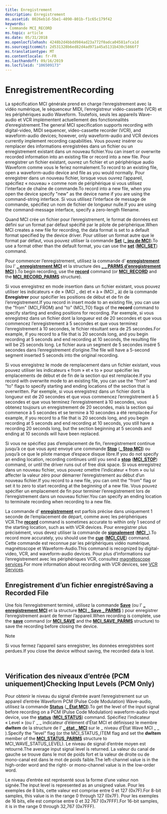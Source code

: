 ```yaml
---
title: Enregistrement
description: Enregistrement
ms.assetid: 0026eb1d-5be1-4090-801b-f1c65c179f42
keywords:
- Commande MCI_RECORD
ms.topic: article
ms.date: 05/31/2018
ms.openlocfilehash: 4248b2d4bbdd984ad23a772f0adca04581afca1d
ms.sourcegitcommit: 2d531328b6ed82d4ad971a45a5131b430c5866f7
ms.translationtype: MT
ms.contentlocale: fr-FR
ms.lasthandoff: 09/16/2019
ms.locfileid: "106509173"
---
```

# <a name="recording"></a><span data-ttu-id="21423-104">Enregistrement</span><span class="sxs-lookup"><span data-stu-id="21423-104">Recording</span></span>

<span data-ttu-id="21423-105">La spécification MCI générale prend en charge l’enregistrement avec la vidéo numérique, le séquenceur MIDI, l’enregistreur vidéo-cassette (VCR) et les périphériques audio Waveform. Toutefois, seuls les appareils Wave-audio et VCR implémentent actuellement des fonctionnalités d’enregistrement.</span><span class="sxs-lookup"><span data-stu-id="21423-105">The general MCI specification supports recording with digital-video, MIDI sequencer, video-cassette recorder (VCR), and waveform-audio devices; however, only waveform-audio and VCR devices currently implement recording capabilities.</span></span> <span data-ttu-id="21423-106">Vous pouvez insérer ou remplacer des informations enregistrées dans un fichier ou un enregistrement existant dans un nouveau fichier.</span><span class="sxs-lookup"><span data-stu-id="21423-106">You can insert or overwrite recorded information into an existing file or record into a new file.</span></span> <span data-ttu-id="21423-107">Pour enregistrer un fichier existant, ouvrez un fichier et un périphérique audio Waveform comme vous le feriez normalement.</span><span class="sxs-lookup"><span data-stu-id="21423-107">To record to an existing file, open a waveform-audio device and file as you would normally.</span></span> <span data-ttu-id="21423-108">Pour enregistrer dans un nouveau fichier, lorsque vous ouvrez l’appareil, spécifiez « nouveau » comme nom de périphérique si vous utilisez l’interface de chaîne de commande.</span><span class="sxs-lookup"><span data-stu-id="21423-108">To record into a new file, when you open the device specify "new" as the device name if you are using the command-string interface.</span></span> <span data-ttu-id="21423-109">Si vous utilisez l’interface de message de commande, spécifiez un nom de fichier de longueur nulle.</span><span class="sxs-lookup"><span data-stu-id="21423-109">If you are using the command-message interface, specify a zero-length filename.</span></span>

<span data-ttu-id="21423-110">Quand MCI crée un fichier pour l’enregistrement, le format de données est défini sur un format par défaut spécifié par le pilote de périphérique.</span><span class="sxs-lookup"><span data-stu-id="21423-110">When MCI creates a new file for recording, the data format is set to a default format specified by the device driver.</span></span> <span data-ttu-id="21423-111">Pour utiliser un format autre que le format par défaut, vous pouvez utiliser la commande [**Set**](set.md) ([**\_ jeu de MCI**](mci-set.md)).</span><span class="sxs-lookup"><span data-stu-id="21423-111">To use a format other than the default format, you can use the [**set**](set.md) ([**MCI\_SET**](mci-set.md)) command.</span></span>

<span data-ttu-id="21423-112">Pour commencer l’enregistrement, utilisez la commande d' [**enregistrement**](record.md) (ou l' [**\_ enregistrement MCI**](mci-record.md) et la structure des [**\_ \_ PARMS d’enregistrement MCI**](mci-record-parms.md) ).</span><span class="sxs-lookup"><span data-stu-id="21423-112">To begin recording, use the [**record**](record.md) command (or [**MCI\_RECORD**](mci-record.md) and the [**MCI\_RECORD\_PARMS**](mci-record-parms.md) structure).</span></span>

<span data-ttu-id="21423-113">Si vous enregistrez en mode insertion dans un fichier existant, vous pouvez utiliser les indicateurs « de » (MCI \_ de) et « à » (MCI \_ à) de la commande **Enregistrer** pour spécifier les positions de début et de fin de l’enregistrement.</span><span class="sxs-lookup"><span data-stu-id="21423-113">If you record in insert mode to an existing file, you can use the "from" (MCI\_FROM) and "to" (MCI\_TO) flags of the **record** command to specify starting and ending positions for recording.</span></span> <span data-ttu-id="21423-114">Par exemple, si vous enregistrez dans un fichier dont la longueur est de 20 secondes et que vous commencez l’enregistrement à 5 secondes et que vous terminez l’enregistrement à 10 secondes, le fichier résultant sera de 25 secondes.</span><span class="sxs-lookup"><span data-stu-id="21423-114">For example, if you record to a file that is 20 seconds long, and you begin recording at 5 seconds and end recording at 10 seconds, the resulting file will be 25 seconds long.</span></span> <span data-ttu-id="21423-115">Le fichier aura un segment de 5 secondes inséré 5 secondes dans l’enregistrement d’origine.</span><span class="sxs-lookup"><span data-stu-id="21423-115">The file will have a 5-second segment inserted 5 seconds into the original recording.</span></span>

<span data-ttu-id="21423-116">Si vous enregistrez le mode de remplacement dans un fichier existant, vous pouvez utiliser les indicateurs « from » et « to » pour spécifier les emplacements de début et de fin de la section qui est remplacée.</span><span class="sxs-lookup"><span data-stu-id="21423-116">If you record with overwrite mode to an existing file, you can use the "from" and "to" flags to specify starting and ending locations of the section that is overwritten.</span></span> <span data-ttu-id="21423-117">Par exemple, si vous enregistrez dans un fichier dont la longueur est de 20 secondes et que vous commencez l’enregistrement à 5 secondes et que vous terminez l’enregistrement à 10 secondes, vous obtenez toujours un enregistrement de 20 secondes, mais la section qui commence à 5 secondes et se termine à 10 secondes a été remplacée.</span><span class="sxs-lookup"><span data-stu-id="21423-117">For example, if you record to a file that is 20 seconds long, and you begin recording at 5 seconds and end recording at 10 seconds, you still have a recording 20 seconds long, but the section beginning at 5 seconds and ending at 10 seconds will have been replaced.</span></span>

<span data-ttu-id="21423-118">Si vous ne spécifiez pas d’emplacement de fin, l’enregistrement continue jusqu’à ce que vous ayez envoyé une commande [**Stop**](stop.md) ([**\_ Stop MCI**](mci-stop.md)) ou jusqu’à ce que le pilote manque d’espace disque libre.</span><span class="sxs-lookup"><span data-stu-id="21423-118">If you do not specify an ending location, recording continues until you send a [**stop**](stop.md) ([**MCI\_STOP**](mci-stop.md)) command, or until the driver runs out of free disk space.</span></span> <span data-ttu-id="21423-119">Si vous enregistrez dans un nouveau fichier, vous pouvez omettre l’indicateur « from » ou lui affecter la valeur zéro pour démarrer l’enregistrement au début d’un nouveau fichier.</span><span class="sxs-lookup"><span data-stu-id="21423-119">If you record to a new file, you can omit the "from" flag or set it to zero to start recording at the beginning of a new file.</span></span> <span data-ttu-id="21423-120">Vous pouvez spécifier un emplacement de fin pour terminer l’enregistrement lors de l’enregistrement dans un nouveau fichier.</span><span class="sxs-lookup"><span data-stu-id="21423-120">You can specify an ending location to terminate recording when recording to a new file.</span></span>

<span data-ttu-id="21423-121">La commande d' [**enregistrement**](record.md) est parfois précise dans uniquement 1 seconde de l’emplacement de départ, comme avec les périphériques VCR.</span><span class="sxs-lookup"><span data-stu-id="21423-121">The [**record**](record.md) command is sometimes accurate to within only 1 second of the starting location, such as with VCR devices.</span></span> <span data-ttu-id="21423-122">Pour enregistrer plus précisément, vous devez utiliser la commande de [**signalement**](cue.md) ([**MCI \_**](mci-cue.md)).</span><span class="sxs-lookup"><span data-stu-id="21423-122">To record more accurately, you should use the [**cue**](cue.md) ([**MCI\_CUE**](mci-cue.md)) command.</span></span> <span data-ttu-id="21423-123">Cette commande est reconnue par les périphériques vidéo numérique, magnétoscope et Waveform-Audio.</span><span class="sxs-lookup"><span data-stu-id="21423-123">This command is recognized by digital-video, VCR, and waveform-audio devices.</span></span> <span data-ttu-id="21423-124">Pour plus d’informations sur l’enregistrement avec les périphériques VCR, consultez [magnétoscope services](vcr-services.md).</span><span class="sxs-lookup"><span data-stu-id="21423-124">For more information about recording with VCR devices, see [VCR Services](vcr-services.md).</span></span>

## <a name="saving-a-recorded-file"></a><span data-ttu-id="21423-125">Enregistrement d’un fichier enregistré</span><span class="sxs-lookup"><span data-stu-id="21423-125">Saving a Recorded File</span></span>

<span data-ttu-id="21423-126">Une fois l’enregistrement terminé, utilisez la commande [**Save**](save.md) (ou l' [**\_ enregistrement MCI**](mci-save.md) et la structure [**MCI \_ Save \_ PARMS**](mci-save-parms.md) ) pour enregistrer l’enregistrement avant de fermer l’appareil.</span><span class="sxs-lookup"><span data-stu-id="21423-126">When recording is complete, use the [**save**](save.md) command (or [**MCI\_SAVE**](mci-save.md) and the [**MCI\_SAVE\_PARMS**](mci-save-parms.md) structure) to save the recording before closing the device.</span></span>

> [!Note]  
> <span data-ttu-id="21423-127">Si vous fermez l’appareil sans enregistrer, les données enregistrées sont perdues.</span><span class="sxs-lookup"><span data-stu-id="21423-127">If you close the device without saving, the recorded data is lost.</span></span>

 

## <a name="checking-input-levels-pcm-only"></a><span data-ttu-id="21423-128">Vérification des niveaux d’entrée (PCM uniquement)</span><span class="sxs-lookup"><span data-stu-id="21423-128">Checking Input Levels (PCM Only)</span></span>

<span data-ttu-id="21423-129">Pour obtenir le niveau du signal d’entrée avant l’enregistrement sur un appareil d’entrée Waveform PCM (Pulse Code Modulation) Wave-audio, utilisez la commande [**Status**](status.md) ([**\_ État MCI**](mci-status.md)).</span><span class="sxs-lookup"><span data-stu-id="21423-129">To get the level of the input signal before recording on a PCM (Pulse Code Modulation) waveform-audio input device, use the [**status**](status.md) ([**MCI\_STATUS**](mci-status.md)) command.</span></span> <span data-ttu-id="21423-130">Spécifiez l’indicateur « Level » (ou l' \_ \_ indicateur d’élément d’État MCI et définissez le membre **dwItem** de la structure de l' [**\_ état \_ MCI**](mci-status-parms.md) sur le \_ niveau d’État Wave MCI \_ \_ ).</span><span class="sxs-lookup"><span data-stu-id="21423-130">Specify the "level" flag (or the MCI\_STATUS\_ITEM flag and set the **dwItem** member of the [**MCI\_STATUS\_PARMS**](mci-status-parms.md) structure to MCI\_WAVE\_STATUS\_LEVEL).</span></span> <span data-ttu-id="21423-131">Le niveau de signal d’entrée moyen est retourné.</span><span class="sxs-lookup"><span data-stu-id="21423-131">The average input signal level is returned.</span></span> <span data-ttu-id="21423-132">La valeur du canal de gauche se trouve dans le mot de poids fort et la valeur de droite ou de mono-canal est dans le mot de poids faible.</span><span class="sxs-lookup"><span data-stu-id="21423-132">The left-channel value is in the high-order word and the right- or mono-channel value is in the low-order word.</span></span>

<span data-ttu-id="21423-133">Le niveau d’entrée est représenté sous la forme d’une valeur non signée.</span><span class="sxs-lookup"><span data-stu-id="21423-133">The input level is represented as an unsigned value.</span></span> <span data-ttu-id="21423-134">Pour les exemples de 8 bits, cette valeur est comprise entre 0 et 127 (0x7F).</span><span class="sxs-lookup"><span data-stu-id="21423-134">For 8-bit samples, this value is in the range 0 through 127 (0x7F).</span></span> <span data-ttu-id="21423-135">Pour les exemples de 16 bits, elle est comprise entre 0 et 32 767 (0x7FFF).</span><span class="sxs-lookup"><span data-stu-id="21423-135">For 16-bit samples, it is in the range 0 through 32,767 (0x7FFF).</span></span>

 

 




